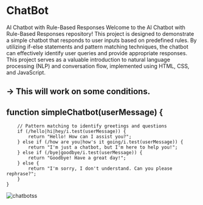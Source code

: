 # ChatBot
AI Chatbot with Rule-Based Responses
Welcome to the AI Chatbot with Rule-Based Responses repository! This project is designed to demonstrate a simple chatbot that responds to user inputs based on predefined rules. By utilizing if-else statements and pattern matching techniques, the chatbot can effectively identify user queries and provide appropriate responses. This project serves as a valuable introduction to natural language processing (NLP) and conversation flow, implemented using HTML, CSS, and JavaScript.


## -> This will work on some conditions.
## function simpleChatbot(userMessage) {
        // Pattern matching to identify greetings and questions
        if (/hello|hi|hey/i.test(userMessage)) {
            return "Hello! How can I assist you?";
        } else if (/how are you|how's it going/i.test(userMessage)) {
            return "I'm just a chatbot, but I'm here to help you!";
        } else if (/bye|goodbye/i.test(userMessage)) {
            return "Goodbye! Have a great day!";
        } else {
            return "I'm sorry, I don't understand. Can you please rephrase?";
        }
    }
![chatbotss](https://github.com/Palla007/ChatBot/assets/104196811/d79ac7eb-f99b-425e-9e20-1d17e6524928)
